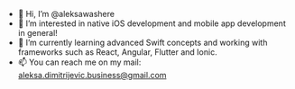 - 👋 Hi, I’m @aleksawashere
- 👀 I’m interested in native iOS development and mobile app development in general!
- 🌱 I’m currently learning advanced Swift concepts and working with frameworks such as React, Angular, Flutter and Ionic.
- 📫 You can reach me on my mail: aleksa.dimitrijevic.business@gmail.com

<!---
aleksawashere/aleksawashere is a ✨ special ✨ repository because its `README.md` (this file) appears on your GitHub profile.
You can click the Preview link to take a look at your changes.
--->
